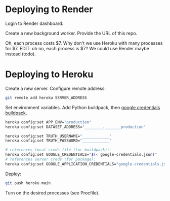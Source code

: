 # Deploying to Render

Login to Render dashboard.

Create a new background worker. Provide the URL of this repo.

Oh, each process costs $7. Why don't we use Heroku with many processes for  $7. EDIT: oh no, each process is $7? We could use Render maybe instead (todo).

# Deploying to Heroku

Create a new server. Configure remote address:

```sh
git remote add heroku SERVER_ADDRESS
```

Set environment variables. Add Python buildpack, then [google credentials buildpack](https://github.com/gerynugrh/heroku-google-application-credentials-buildpack).

```sh
heroku config:set APP_ENV="production"
heroku config:set DATASET_ADDRESS="________._______production"

heroku config:set TRUTH_USERNAME="____________"
heroku config:set TRUTH_PASSWORD="____________"

# references local creds file (for buildpack):
heroku config:set GOOGLE_CREDENTIALS="$(< google-credentials.json)"
# references server creds (for package):
heroku config:set GOOGLE_APPLICATION_CREDENTIALS="google-credentials.json"
```

Deploy:

```sh
git push heroku main
```

Turn on the desired processes (see Procfile).

